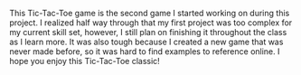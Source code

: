 This Tic-Tac-Toe game is the second game I started working on during this project. I realized half way through that my first project was too complex for my current skill set, however, I still plan on finishing it throughout the class as I learn more. It was also tough because I created a new game that was never made before, so it was hard to find examples to reference online. I hope you enjoy this Tic-Tac-Toe classic!

